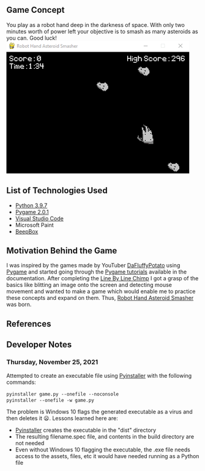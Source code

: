 ## Game Concept
You play as a robot hand deep in the darkness of space.
With only two minutes worth of power left your objective is to smash as many asteroids as you can.
Good luck!  
![Robot Hand Asteroid Smasher GIF](docs/gameplay.gif "Basic gameplay of RHAS")
## List of Technologies Used
- [Python 3.9.7](https://www.python.org/downloads/release/python-397/ "Python 3.9.7")
- [Pygame 2.0.1](https://www.pygame.org/docs/ "Pygame Documentation")
- [Visual Studio Code](https://code.visualstudio.com/ "VS Code")
- Microsoft Paint
- [BeepBox](beepbox.co/ "BeepBox")

## Motivation Behind the Game
I was inspired by the games made by YouTuber [DaFluffyPotato](https://www.youtube.com/c/DaFluffyPotato "DaFluffyPotato's YouTube Channel")
using [Pygame](https://www.pygame.org/docs/) and started going through the [Pygame tutorials](https://www.pygame.org/docs/#tutorials "Pygame Documentation Tutorials")
available in the documentation. After completing the [Line By Line Chimp](https://www.pygame.org/docs/tut/ChimpLineByLine.html "Line By Line Chimp Tutorial") I got a grasp
of the basics like blitting an image onto the screen and detecting mouse movement and wanted to make a game which would enable me to practice these concepts and expand on them.
Thus, [Robot Hand Asteroid Smasher](https://github.com/tonypham04/Robot-Hand-Asteroid-Smasher "RHAS Repo") was born.

## References

## Developer Notes
### Thursday, November 25, 2021
Attempted to create an executable file using [Pyinstaller](https://pyinstaller.readthedocs.io/en/stable/installation.html "Install Pyinstaller") with the following commands:
```
pyinstaller game.py --onefile --noconsole
pyinstaller --onefile -w game.py
```
The problem is Windows 10 flags the generated executable as a virus and then deletes it :frowning:.
Lessons learned here are:
- [Pyinstaller](https://www.pyinstaller.org/ "Pyinstaller Quickstart") creates the executable in the "dist" directory
- The resulting filename.spec file, and contents in the build directory are not needed
- Even without Windows 10 flagging the executable, the .exe file needs access to the assets, files, etc it would have needed running as a Python file